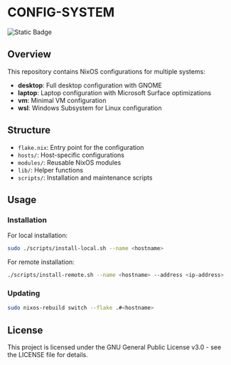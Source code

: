 # CONFIG-SYSTEM

![Static Badge](https://img.shields.io/badge/NixOS-System-036ffc?style=for-the-badge&logo=NixOS&labelColor=ffffff&color=036ffc)

## Overview

This repository contains NixOS configurations for multiple systems:

- **desktop**: Full desktop configuration with GNOME
- **laptop**: Laptop configuration with Microsoft Surface optimizations
- **vm**: Minimal VM configuration 
- **wsl**: Windows Subsystem for Linux configuration

## Structure

- `flake.nix`: Entry point for the configuration
- `hosts/`: Host-specific configurations
- `modules/`: Reusable NixOS modules
- `lib/`: Helper functions
- `scripts/`: Installation and maintenance scripts

## Usage

### Installation

For local installation:
```bash
sudo ./scripts/install-local.sh --name <hostname>
```

For remote installation:
```bash
./scripts/install-remote.sh --name <hostname> --address <ip-address>
```

### Updating

```bash
sudo nixos-rebuild switch --flake .#<hostname>
```

## License

This project is licensed under the GNU General Public License v3.0 - see the LICENSE file for details.
